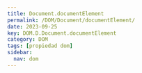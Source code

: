 ```yaml
---
title: Document.documentElement
permalink: /DOM/Document/documentElement/
date: 2023-09-25
key: DOM.D.Document.documentElement
category: DOM
tags: [propiedad dom]
sidebar:
  nav: dom
---
```

